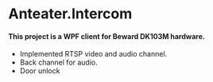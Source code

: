 # Anteater.Intercom

#### This project is a WPF client for Beward DK103M hardware.

 - Implemented RTSP video and audio channel.
 - Back channel for audio.
 - Door unlock

